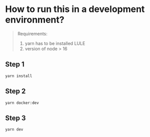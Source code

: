# How to run this in a development environment?

> Requirements:
> 1. yarn has to be installed LULE
> 2. version of node > 16

## Step 1
```
yarn install
```

## Step 2
```
yarn docker:dev
```

## Step 3
```
yarn dev
```
